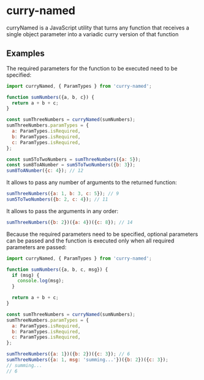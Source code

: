 # curry-named

curryNamed is a JavaScript utility that turns any function that receives a single object parameter into a variadic curry version of that function

## Examples

The required parameters for the function to be executed need to be specified:
```javascript
import curryNamed, { ParamTypes } from 'curry-named';

function sumNumbers({a, b, c}) {
  return a + b + c;
}

const sumThreeNumbers = curryNamed(sumNumbers);
sumThreeNumbers.paramTypes = {
  a: ParamTypes.isRequired,
  b: ParamTypes.isRequired,
  c: ParamTypes.isRequired,
};

const sum5ToTwoNumbers = sumThreeNumbers({a: 5});
const sum8ToANumber = sum5ToTwoNumbers({b: 3});
sum8ToANumber({c: 4}); // 12
```

It allows to pass any number of arguments to the returned function:
```javascript
sumThreeNumbers({a: 1, b: 3, c: 5}); // 9
sum5ToTwoNumbers({b: 2, c: 4}); // 11
```

It allows to pass the arguments in any order:
```javascript
sumThreeNumbers({b: 2})({a: 4})({c: 8}); // 14
```

Because the required parameters need to be specified, optional parameters can be passed and the function is executed only when all required parameters are passed:
```javascript
import curryNamed, { ParamTypes } from 'curry-named';

function sumNumbers({a, b, c, msg}) {
  if (msg) {
    console.log(msg);
  }

  return a + b + c;
}

const sumThreeNumbers = curryNamed(sumNumbers);
sumThreeNumbers.paramTypes = {
  a: ParamTypes.isRequired,
  b: ParamTypes.isRequired,
  c: ParamTypes.isRequired,
};

sumThreeNumbers({a: 1})({b: 2})({c: 3}); // 6
sumThreeNumbers({a: 1, msg: 'summing...'})({b: 2})({c: 3});
// summing...
// 6

```
